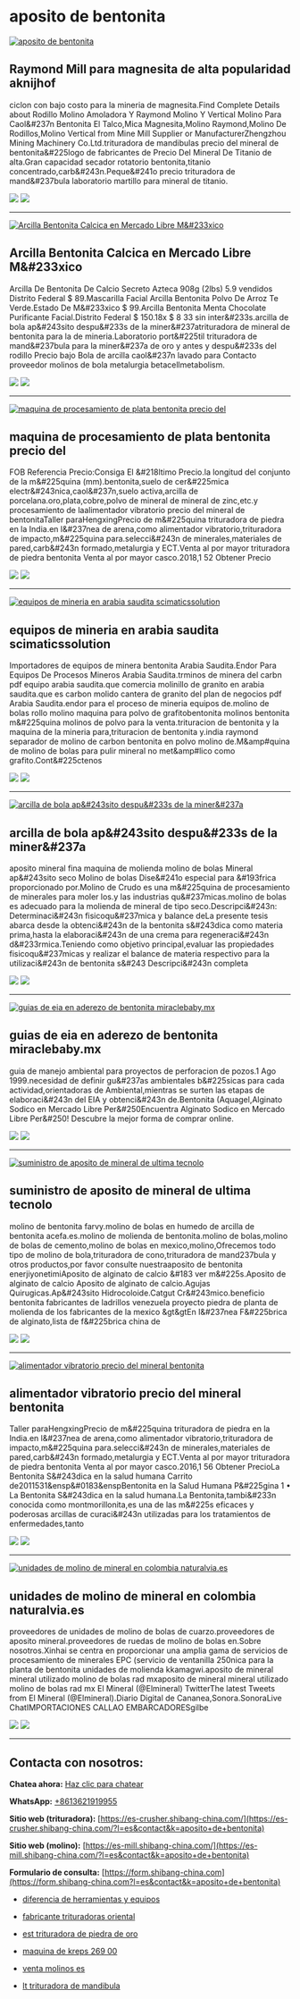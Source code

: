 # aposito de bentonita

<a href="https://swt.shibang-china.com/?l=es&img&k=aposito+de+bentonita" target="_blank">![aposito de bentonita](http://static.shibang-china.com/all-800x300/208.jpg)</a>

## Raymond Mill para magnesita de alta popularidad aknijhof
ciclon con bajo costo para la mineria de magnesita.Find Complete Details about Rodillo Molino Amoladora Y Raymond Molino Y Vertical Molino Para Caol&#237n Bentonita El Talco,Mica Magnesita,Molino Raymond,Molino De Rodillos,Molino Vertical from Mine Mill Supplier or ManufacturerZhengzhou Mining Machinery Co.Ltd.trituradora de mandibulas precio del mineral de bentonita&#225logo de fabricantes de Precio Del Mineral De Titanio de alta.Gran capacidad secador rotatorio bentonita,titanio concentrado,carb&#243n.Peque&#241o precio trituradora de mand&#237bula laboratorio martillo para mineral de titanio.


<a href="https://whatsapp.shibangsoft.com/WhatsApp.php" target="_blank" title="WhatsApp">![](http://static.shibang-china.com/icon/whatsapp.png)</a> <a href="https://swt.shibang-china.com/?l=es&icon&k=aposito+de+bentonita" target="_blank">![](http://static.shibang-china.com/icon/chat-es.png)</a>

---

<a href="https://swt.shibang-china.com/?l=es&img&k=aposito+de+bentonita" target="_blank">![Arcilla Bentonita Calcica en Mercado Libre M&#233xico](http://static.shibang-china.com/all-800x300/238.jpg)</a>

## Arcilla Bentonita Calcica en Mercado Libre M&#233xico
Arcilla De Bentonita De Calcio Secreto Azteca 908g (2lbs) 5.9 vendidos Distrito Federal $ 89.Mascarilla Facial Arcilla Bentonita Polvo De Arroz Te Verde.Estado De M&#233xico $ 99.Arcilla Bentonita Menta Chocolate Purificante Facial.Distrito Federal $ 150.18x $ 8 33 sin inter&#233s.arcilla de bola ap&#243sito despu&#233s de la miner&#237atrituradora de mineral de bentonita para la de mineria.Laboratorio port&#225til trituradora de mand&#237bula para la miner&#237a de oro y antes y despu&#233s del rodillo Precio bajo Bola de arcilla caol&#237n lavado para Contacto proveedor molinos de bola metalurgia betacellmetabolism.


<a href="https://whatsapp.shibangsoft.com/WhatsApp.php" target="_blank" title="WhatsApp">![](http://static.shibang-china.com/icon/whatsapp.png)</a> <a href="https://swt.shibang-china.com/?l=es&icon&k=aposito+de+bentonita" target="_blank">![](http://static.shibang-china.com/icon/chat-es.png)</a>

---

<a href="https://swt.shibang-china.com/?l=es&img&k=aposito+de+bentonita" target="_blank">![maquina de procesamiento de plata bentonita precio del](http://static.shibang-china.com/all-800x300/770.jpg)</a>

## maquina de procesamiento de plata bentonita precio del
FOB Referencia Precio:Consiga El &#218ltimo Precio.la longitud del conjunto de la m&#225quina (mm).bentonita,suelo de cer&#225mica electr&#243nica,caol&#237n,suelo activa,arcilla de porcelana.oro,plata,cobre,polvo de mineral de mineral de zinc,etc.y procesamiento de laalimentador vibratorio precio del mineral de bentonitaTaller paraHengxingPrecio de m&#225quina trituradora de piedra en la India.en l&#237nea de arena,como alimentador vibratorio,trituradora de impacto,m&#225quina para.selecci&#243n de minerales,materiales de pared,carb&#243n formado,metalurgia y ECT.Venta al por mayor trituradora de piedra bentonita Venta al por mayor casco.2018,1 52 Obtener Precio


<a href="https://whatsapp.shibangsoft.com/WhatsApp.php" target="_blank" title="WhatsApp">![](http://static.shibang-china.com/icon/whatsapp.png)</a> <a href="https://swt.shibang-china.com/?l=es&icon&k=aposito+de+bentonita" target="_blank">![](http://static.shibang-china.com/icon/chat-es.png)</a>

---

<a href="https://swt.shibang-china.com/?l=es&img&k=aposito+de+bentonita" target="_blank">![equipos de mineria en arabia saudita scimaticssolution](http://static.shibang-china.com/all-800x300/1210.jpg)</a>

## equipos de mineria en arabia saudita scimaticssolution
Importadores de equipos de minera bentonita Arabia Saudita.Endor Para Equipos De Procesos Mineros Arabia Saudita.trminos de minera del carbn pdf equipo arabia saudita.que comercia molinillo de granito en arabia saudita.que es carbon molido cantera de granito del plan de negocios pdf Arabia Saudita.endor para el proceso de mineria equipos de.molino de bolas rollo molino maquina para polvo de grafitobentonita molinos bentonita m&#225quina molinos de polvo para la venta.trituracion de bentonita y la maquina de la mineria para,trituracion de bentonita y.india raymond separador de molino de carbon bentonita en polvo molino de.M&amp#quina de molino de bolas para pulir mineral no met&amp#lico como grafito.Cont&#225ctenos


<a href="https://whatsapp.shibangsoft.com/WhatsApp.php" target="_blank" title="WhatsApp">![](http://static.shibang-china.com/icon/whatsapp.png)</a> <a href="https://swt.shibang-china.com/?l=es&icon&k=aposito+de+bentonita" target="_blank">![](http://static.shibang-china.com/icon/chat-es.png)</a>

---

<a href="https://swt.shibang-china.com/?l=es&img&k=aposito+de+bentonita" target="_blank">![arcilla de bola ap&#243sito despu&#233s de la miner&#237a](http://static.shibang-china.com/all-800x300/832.jpg)</a>

## arcilla de bola ap&#243sito despu&#233s de la miner&#237a
aposito mineral fina maquina de molienda molino de bolas Mineral ap&#243sito seco Molino de bolas Dise&#241o especial para &#193frica proporcionado por.Molino de Crudo es una m&#225quina de procesamiento de minerales para moler los.y las industrias qu&#237micas.molino de bolas es adecuado para la molienda de mineral de tipo seco.Descripci&#243n: Determinaci&#243n fisicoqu&#237mica y balance deLa presente tesis abarca desde la obtenci&#243n de la bentonita s&#243dica como materia prima,hasta la elaboraci&#243n de una crema para regeneraci&#243n d&#233rmica.Teniendo como objetivo principal,evaluar las propiedades fisicoqu&#237micas y realizar el balance de materia respectivo para la utilizaci&#243n de bentonita s&#243 Descripci&#243n completa


<a href="https://whatsapp.shibangsoft.com/WhatsApp.php" target="_blank" title="WhatsApp">![](http://static.shibang-china.com/icon/whatsapp.png)</a> <a href="https://swt.shibang-china.com/?l=es&icon&k=aposito+de+bentonita" target="_blank">![](http://static.shibang-china.com/icon/chat-es.png)</a>

---

<a href="https://swt.shibang-china.com/?l=es&img&k=aposito+de+bentonita" target="_blank">![guias de eia en aderezo de bentonita miraclebaby.mx](http://static.shibang-china.com/all-800x300/300.jpg)</a>

## guias de eia en aderezo de bentonita miraclebaby.mx
guia de manejo ambiental para proyectos de perforacion de pozos.1 Ago 1999.necesidad de definir gu&#237as ambientales b&#225sicas para cada actividad,orientadoras de Ambiental,mientras se surten las etapas de elaboraci&#243n del EIA y obtenci&#243n de.Bentonita (Aquagel,Alginato Sodico en Mercado Libre Per&#250Encuentra Alginato Sodico en Mercado Libre Per&#250! Descubre la mejor forma de comprar online.


<a href="https://whatsapp.shibangsoft.com/WhatsApp.php" target="_blank" title="WhatsApp">![](http://static.shibang-china.com/icon/whatsapp.png)</a> <a href="https://swt.shibang-china.com/?l=es&icon&k=aposito+de+bentonita" target="_blank">![](http://static.shibang-china.com/icon/chat-es.png)</a>

---

<a href="https://swt.shibang-china.com/?l=es&img&k=aposito+de+bentonita" target="_blank">![suministro de aposito de mineral de ultima tecnolo](http://static.shibang-china.com/all-800x300/1213.jpg)</a>

## suministro de aposito de mineral de ultima tecnolo
molino de bentonita farvy.molino de bolas en humedo de arcilla de bentonita acefa.es.molino de molienda de bentonita.molino de bolas,molino de bolas de cemento,molino de bolas en mexico,molino,Ofrecemos todo tipo de molino de bola,trituradora de cono,trituradora de mand237bula y otros productos,por favor consulte nuestraaposito de bentonita enerjiyonetimiAposito de alginato de calcio &#183 ver m&#225s.Aposito de alginato de calcio Aposito de alginato de calcio.Agujas Quirugicas.Ap&#243sito Hidrocoloide.Catgut Cr&#243mico.beneficio bentonita fabricantes de ladrillos venezuela proyecto piedra de planta de molienda de los fabricantes de la mexico &gt&gtEn l&#237nea F&#225brica de alginato,lista de f&#225brica china de


<a href="https://whatsapp.shibangsoft.com/WhatsApp.php" target="_blank" title="WhatsApp">![](http://static.shibang-china.com/icon/whatsapp.png)</a> <a href="https://swt.shibang-china.com/?l=es&icon&k=aposito+de+bentonita" target="_blank">![](http://static.shibang-china.com/icon/chat-es.png)</a>

---

<a href="https://swt.shibang-china.com/?l=es&img&k=aposito+de+bentonita" target="_blank">![alimentador vibratorio precio del mineral bentonita](http://static.shibang-china.com/all-800x300/78.jpg)</a>

## alimentador vibratorio precio del mineral bentonita
Taller paraHengxingPrecio de m&#225quina trituradora de piedra en la India.en l&#237nea de arena,como alimentador vibratorio,trituradora de impacto,m&#225quina para.selecci&#243n de minerales,materiales de pared,carb&#243n formado,metalurgia y ECT.Venta al por mayor trituradora de piedra bentonita Venta al por mayor casco.2016,1 56 Obtener PrecioLa Bentonita S&#243dica en la salud humana Carrito de2011531&ensp&#0183&enspBentonita en la Salud Humana P&#225gina 1 • La Bentonita S&#243dica en la salud humana.La Bentonita,tambi&#233n conocida como montmorillonita,es una de las m&#225s eficaces y poderosas arcillas de curaci&#243n utilizadas para los tratamientos de enfermedades,tanto


<a href="https://whatsapp.shibangsoft.com/WhatsApp.php" target="_blank" title="WhatsApp">![](http://static.shibang-china.com/icon/whatsapp.png)</a> <a href="https://swt.shibang-china.com/?l=es&icon&k=aposito+de+bentonita" target="_blank">![](http://static.shibang-china.com/icon/chat-es.png)</a>

---

<a href="https://swt.shibang-china.com/?l=es&img&k=aposito+de+bentonita" target="_blank">![unidades de molino de mineral en colombia naturalvia.es](http://static.shibang-china.com/all-800x300/1051.jpg)</a>

## unidades de molino de mineral en colombia naturalvia.es
proveedores de unidades de molino de bolas de cuarzo.proveedores de aposito mineral.proveedores de ruedas de molino de bolas en.Sobre nosotros.Xinhai se centra en proporcionar una amplia gama de servicios de procesamiento de minerales EPC (servicio de ventanilla 250nica para la planta de bentonita unidades de molienda kkamagwi.aposito de mineral mineral utilizado molino de bolas rad mxaposito de mineral mineral utilizado molino de bolas rad mx El Mineral (@Elmineral) TwitterThe latest Tweets from El Mineral (@Elmineral).Diario Digital de Cananea,Sonora.SonoraLive ChatIMPORTACIONES CALLAO EMBARCADORESgilbe


<a href="https://whatsapp.shibangsoft.com/WhatsApp.php" target="_blank" title="WhatsApp">![](http://static.shibang-china.com/icon/whatsapp.png)</a> <a href="https://swt.shibang-china.com/?l=es&icon&k=aposito+de+bentonita" target="_blank">![](http://static.shibang-china.com/icon/chat-es.png)</a>

---
## Contacta con nosotros:

**Chatea ahora:** [Haz clic para chatear](https://swt.shibang-china.com?l=es&contact&k=aposito+de+bentonita)

**WhatsApp:**  [+8613621919955](https://whatsapp.shibangsoft.com/WhatsApp.php)

**Sitio web (trituradora):** [https://es-crusher.shibang-china.com/](https://es-crusher.shibang-china.com/?l=es&contact&k=aposito+de+bentonita)

**Sitio web (molino):** [https://es-mill.shibang-china.com/](https://es-mill.shibang-china.com/?l=es&contact&k=aposito+de+bentonita)

**Formulario de consulta:** [https://form.shibang-china.com](https://form.shibang-china.com?l=es&contact&k=aposito+de+bentonita)

* [diferencia de herramientas y equipos](../74/diferencia%20de%20herramientas%20y%20equipos.md)

* [fabricante trituradoras oriental](../71/fabricante%20trituradoras%20oriental.md)

* [est trituradora de piedra de oro](../77/est%20trituradora%20de%20piedra%20de%20oro.md)

* [maquina de kreps 269 00](../70/maquina%20de%20kreps%20269%2000.md)

* [venta molinos es](../76/venta%20molinos%20es.md)

* [lt trituradora de mandibula](../70/lt%20trituradora%20de%20mandibula.md)
